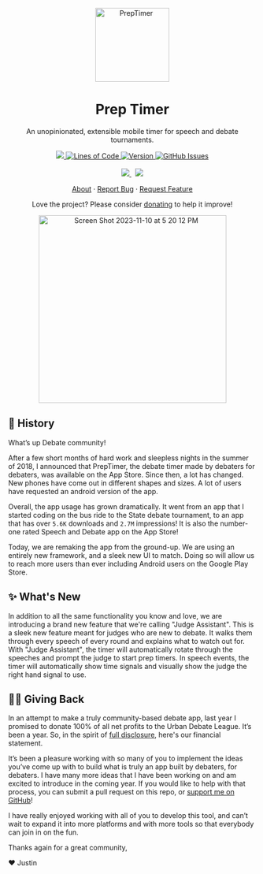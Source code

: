 <p align="center">
 <img width="150px" src="https://user-images.githubusercontent.com/46334750/101449879-6eef3e00-38de-11eb-97f8-c2c74068988a.png" align="center" alt="PrepTimer" />
 <h1 align="center">Prep Timer</h1>
 <p align="center">An unopinionated, extensible mobile timer for speech and debate tournaments.</p>
</p>

<p align="center">
  <a href="https://coveralls.io/github/PrepTimer/PrepTime">
    <img src="https://coveralls.io/repos/github/PrepTimer/PrepTime/badge.svg?branch=main" />
  </a>
  <a href="https://github.com/PrepTimer/PrepTime">
    <img alt="Lines of Code" src="https://img.shields.io/tokei/lines/github/PrepTimer/PrepTime?color=0088ff" />
  </a>
  <a href="https://github.com/PrepTimer/PrepTime/releases/">
    <img alt="Version" src="https://img.shields.io/github/v/release/PrepTimer/PrepTime?color=0088ff&label=version" />
  </a>
  <a href="https://github.com/PrepTimer/PrepTime/issues">
    <img alt="GitHub Issues" src="https://img.shields.io/github/issues/PrepTimer/PrepTime?color=0088ff" />
  </a>
  <br />
  <br />
  <a href="#">
    <img src="https://img.shields.io/badge/Download%20on%20App%20Store-foo.svg?colorB=0D96F6&style=for-the-badge&logo=google-play&logoColor=white"/>
  </a>
 &nbsp;
  <a href="#">
    <img src="https://img.shields.io/badge/Download%20on%20Play%20Store-foo.svg?colorB=188E46&style=for-the-badge&logo=app-store&logoColor=white"/>
  </a>
</p>
<p align="center">
  <a href="#-history">About</a>
  ·
  <a href="https://github.com/PrepTimer/PrepTime/issues/new?assignees=justinalexandershaw&labels=P3%3A+Bugfix&template=bug_report.md&title=%5BBUG%5D">Report Bug</a>
  ·
  <a href="https://github.com/PrepTimer/PrepTime/issues/new?assignees=justinalexandershaw&labels=P4%3A+Feature&template=feature_request.md&title=%5BFEATURE%5D">Request Feature</a>
</p>
<p align="center">Love the project? Please consider <a href="https://github.com/sponsors/justinalexandershaw">donating</a> to help it improve!

<p align="center">
  <img width="381" alt="Screen Shot 2023-11-10 at 5 20 12 PM" src="https://github.com/PrepTimer/PrepTime/assets/46334750/8a9f472a-7cfb-4c2c-80ec-322f2e5395f0">
</p>

## 👀 History
What’s up Debate community!

After a few short months of hard work and sleepless nights in the summer of 2018, I announced that PrepTimer, the debate timer made by debaters for debaters, was available on the App Store. Since then, a lot has changed. New phones have come out in different shapes and sizes. A lot of users have requested an android version of the app. 

Overall, the app usage has grown dramatically. It went from an app that I started coding on the bus ride to the State debate tournament, to an app that has over `5.6K` downloads and `2.7M` impressions! It is also the number-one rated Speech and Debate app on the App Store!

Today, we are remaking the app from the ground-up. We are using an entirely new framework, and a sleek new UI to match. Doing so will allow us to reach more users than ever including Android users on the Google Play Store.

## ✨ What's New
In addition to all the same functionality you know and love, we are introducing a brand new feature that we're calling "Judge Assistant". This is a sleek new feature meant for judges who are new to debate. It walks them through every speech of every round and explains what to watch out for. With "Judge Assistant", the timer will automatically rotate through the speeches and prompt the judge to start prep timers. In speech events, the timer will automatically show time signals and visually show the judge the right hand signal to use.

## 🙏🏻 Giving Back
In an attempt to make a truly community-based debate app, last year I promised to donate 100% of all net profits to the Urban Debate League. It’s been a year. So, in the spirit of [full disclosure](https://m.imgur.com/a/UR0jayt), here's our financial statement.

It’s been a pleasure working with so many of you to implement the ideas you’ve come up with to build what is truly an app built by debaters, for debaters. I have many more ideas that I have been working on and am excited to introduce in the coming year. If you would like to help with that process, you can submit a pull request on this repo, or [support me on GitHub](https://github.com/sponsors/justinalexandershaw)!

I have really enjoyed working with all of you to develop this tool, and can’t wait to expand it into more platforms and with more tools so that everybody can join in on the fun.

Thanks again for a great community,

:heart: Justin
